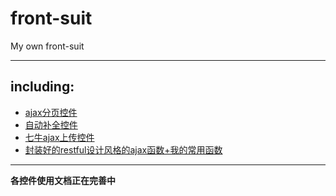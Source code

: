 # front-suit
My own front-suit

***
## including:
* [ajax分页控件](https://github.com/smallp/front-suit/wiki/ajax分页控件)
* [自动补全控件](https://github.com/smallp/front-suit/wiki/自动补全控件)
* [七牛ajax上传控件](https://github.com/smallp/front-suit/wiki/七牛上传控件)
* [封装好的restful设计风格的ajax函数+我的常用函数](https://github.com/smallp/front-suit/wiki/其他函数库)

***
**各控件使用文档正在完善中**